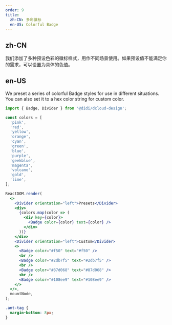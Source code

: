 ```yaml
---
order: 9
title:
  zh-CN: 多彩徽标
  en-US: Colorful Badge
---
```


## zh-CN

我们添加了多种预设色彩的徽标样式，用作不同场景使用。如果预设值不能满足你的需求，可以设置为具体的色值。

## en-US

We preset a series of colorful Badge styles for use in different situations. You can also set it to a hex color string for custom color.

```jsx
import { Badge, Divider } from '@didi/dcloud-design';

const colors = [
  'pink',
  'red',
  'yellow',
  'orange',
  'cyan',
  'green',
  'blue',
  'purple',
  'geekblue',
  'magenta',
  'volcano',
  'gold',
  'lime',
];

ReactDOM.render(
  <>
    <Divider orientation="left">Presets</Divider>
    <div>
      {colors.map(color => (
        <div key={color}>
          <Badge color={color} text={color} />
        </div>
      ))}
    </div>
    <Divider orientation="left">Custom</Divider>
    <>
      <Badge color="#f50" text="#f50" />
      <br />
      <Badge color="#2db7f5" text="#2db7f5" />
      <br />
      <Badge color="#87d068" text="#87d068" />
      <br />
      <Badge color="#108ee9" text="#108ee9" />
    </>
  </>,
  mountNode,
);
```

```css
.ant-tag {
  margin-bottom: 8px;
}
```
